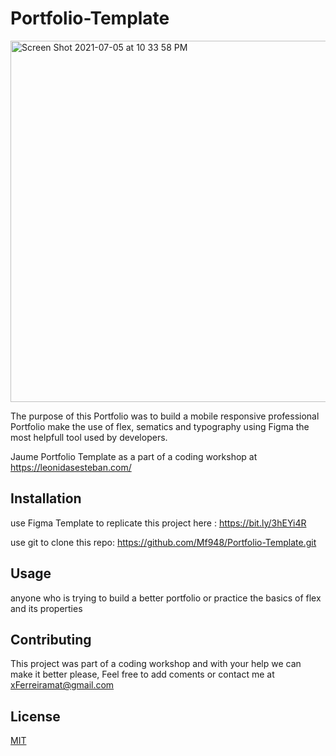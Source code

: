 # Portfolio-Template

<img width="578" alt="Screen Shot 2021-07-05 at 10 33 58 PM" src="https://user-images.githubusercontent.com/23587714/124533863-1c78f000-dde1-11eb-963f-5e05a7d9017a.png">

The purpose of this Portfolio was to build a mobile responsive professional Portfolio make the use of flex, sematics and typography using  Figma the most helpfull tool used by developers.

Jaume Portfolio Template as a part of a coding workshop at https://leonidasesteban.com/


## Installation

use Figma Template to replicate this project here : https://bit.ly/3hEYi4R

use git to clone this repo:  https://github.com/Mf948/Portfolio-Template.git

## Usage
 anyone who is trying to build a better portfolio or practice the basics of flex and its properties 



## Contributing

 This project was part of a coding workshop and with your help we can make it better please, Feel free to add coments or contact me at xFerreiramat@gmail.com


## License
[MIT](https://choosealicense.com/licenses/mit/)
